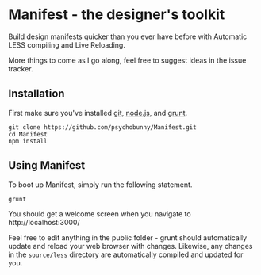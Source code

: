 # Manifest - the designer's toolkit

Build design manifests quicker than you ever have before with Automatic LESS compiling and Live Reloading.

More things to come as I go along, feel free to suggest ideas in the issue tracker.

## Installation 

First make sure you've installed [git](http://git-scm.com/downloads), [node.js](http://nodejs.org/download/), and [grunt](http://gruntjs.com/installing-grunt).

```
git clone https://github.com/psychobunny/Manifest.git
cd Manifest
npm install
```

## Using Manifest

To boot up Manifest, simply run the following statement.

```
grunt
```

You should get a welcome screen when you navigate to http://localhost:3000/

Feel free to edit anything in the public folder - grunt should automatically update and reload your web browser with changes. Likewise, any changes in the `source/less` directory are automatically compiled and updated for you.